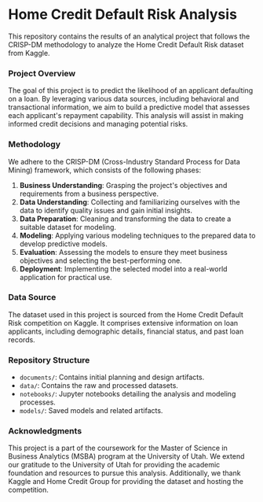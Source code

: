 # Home Credit Default Risk Analysis

This repository contains the results of an analytical project that follows the CRISP-DM methodology to analyze the Home Credit Default Risk dataset from Kaggle.

### Project Overview

The goal of this project is to predict the likelihood of an applicant defaulting on a loan. By leveraging various data sources, including behavioral and transactional information, we aim to build a predictive model that assesses each applicant's repayment capability. This analysis will assist in making informed credit decisions and managing potential risks.

### Methodology

We adhere to the CRISP-DM (Cross-Industry Standard Process for Data Mining) framework, which consists of the following phases:

1. **Business Understanding**: Grasping the project's objectives and requirements from a business perspective.
2. **Data Understanding**: Collecting and familiarizing ourselves with the data to identify quality issues and gain initial insights.
3. **Data Preparation**: Cleaning and transforming the data to create a suitable dataset for modeling.
4. **Modeling**: Applying various modeling techniques to the prepared data to develop predictive models.
5. **Evaluation**: Assessing the models to ensure they meet business objectives and selecting the best-performing one.
6. **Deployment**: Implementing the selected model into a real-world application for practical use.

### Data Source

The dataset used in this project is sourced from the Home Credit Default Risk competition on Kaggle. It comprises extensive information on loan applicants, including demographic details, financial status, and past loan records.

### Repository Structure

- `documents/`: Contains initial planning and design artifacts. 
- `data/`: Contains the raw and processed datasets.
- `notebooks/`: Jupyter notebooks detailing the analysis and modeling processes.
- `models/`: Saved models and related artifacts.

### Acknowledgments

This project is a part of the coursework for the Master of Science in Business Analytics (MSBA) program at the University of Utah. We extend our gratitude to the University of Utah for providing the academic foundation and resources to pursue this analysis. Additionally, we thank Kaggle and Home Credit Group for providing the dataset and hosting the competition.

